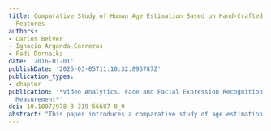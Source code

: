 ```yaml
---
title: Comparative Study of Human Age Estimation Based on Hand-Crafted and Deep Face
  Features
authors:
- Carlos Belver
- Ignacio Arganda-Carreras
- Fadi Dornaika
date: '2016-01-01'
publishDate: '2025-03-05T11:10:32.893787Z'
publication_types:
- chapter
publication: '*Video Analytics. Face and Facial Expression Recognition and Audience
  Measurement*'
doi: 10.1007/978-3-319-56687-0_9
abstract: "This paper introduces a comparative study of age estimation based on the analysis of facial images. The main contributions are as follows. First, we provide performance evaluation of eight face descriptors which are given by three hand-crafted features as well as by five pre-trained deep Convolutional Neural Networks (CNNs). Second, we show that the use of deep features provided by pre-trained CNNs can transfer the power of the net to new domains and datasets that were not available at the training phase. This leads to an efficient and stable solution to the problem of cross-database by only retraining the regressor instead of the whole network. The experiments are conducted on two public databases: MORPH II and PAL."
---
```

